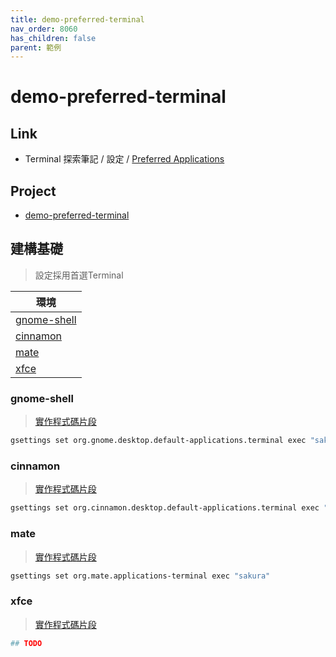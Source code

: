 ```yaml
---
title: demo-preferred-terminal
nav_order: 8060
has_children: false
parent: 範例
---
```



# demo-preferred-terminal


## Link

* Terminal 探索筆記 / 設定 / [Preferred Applications](https://samwhelp.github.io/note-about-terminal/read/terminal/sakura/config-preferred-applications.html)


## Project

* [demo-preferred-terminal](https://github.com/samwhelp/note-about-menu-applet/tree/gh-pages/_demo/prototype/menu-applet/demo-application/demo-preferred-terminal)


## 建構基礎

> 設定採用首選Terminal

| 環境 |
| --- |
| [gnome-shell](#gnome-shell) |
| [cinnamon](#cinnamon) |
| [mate](#mate) |
| [xfce](#xfce) |


### gnome-shell

> [實作程式碼片段](https://github.com/samwhelp/note-about-menu-applet/blob/gh-pages/_demo/prototype/menu-applet/demo-application/demo-preferred-terminal/preferred-terminal.sh#L117-L144)

``` sh
gsettings set org.gnome.desktop.default-applications.terminal exec "sakura"
```


### cinnamon

> [實作程式碼片段](https://github.com/samwhelp/note-about-menu-applet/blob/gh-pages/_demo/prototype/menu-applet/demo-application/demo-preferred-terminal/preferred-terminal.sh#L146-L173)

``` sh
gsettings set org.cinnamon.desktop.default-applications.terminal exec "sakura"
```


### mate

> [實作程式碼片段](https://github.com/samwhelp/note-about-menu-applet/blob/gh-pages/_demo/prototype/menu-applet/demo-application/demo-preferred-terminal/preferred-terminal.sh#L175-L202)

``` sh
gsettings set org.mate.applications-terminal exec "sakura"
```


### xfce

> [實作程式碼片段](https://github.com/samwhelp/note-about-menu-applet/blob/gh-pages/_demo/prototype/menu-applet/demo-application/demo-preferred-terminal/preferred-terminal.sh#L205-L210)

``` sh
## TODO
```

